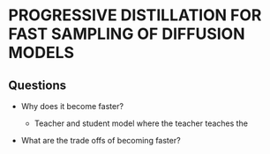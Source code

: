 # PROGRESSIVE DISTILLATION FOR FAST SAMPLING OF DIFFUSION MODELS 

## Questions 
- Why does it become faster? 
    - Teacher and student model where the teacher teaches the 

- What are the trade offs of becoming faster? 
